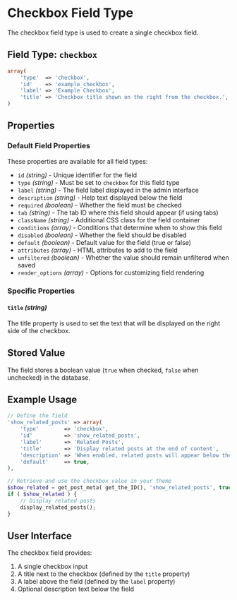 # Checkbox Field Type

The checkbox field type is used to create a single checkbox field.

## Field Type: `checkbox`

```php
array(
	'type'  => 'checkbox',
	'id'    => 'example_checkbox',
	'label' => 'Example Checkbox',
	'title' => 'Checkbox title shown on the right from the checkbox.',
)
```

## Properties

### Default Field Properties

These properties are available for all field types:

- `id` _(string)_ - Unique identifier for the field
- `type` _(string)_ - Must be set to `checkbox` for this field type
- `label` _(string)_ - The field label displayed in the admin interface
- `description` _(string)_ - Help text displayed below the field
- `required` _(boolean)_ - Whether the field must be checked
- `tab` _(string)_ - The tab ID where this field should appear (if using tabs)
- `className` _(string)_ - Additional CSS class for the field container
- `conditions` _(array)_ - Conditions that determine when to show this field
- `disabled` _(boolean)_ - Whether the field should be disabled
- `default` _(boolean)_ - Default value for the field (true or false)
- `attributes` _(array)_ - HTML attributes to add to the field
- `unfiltered` _(boolean)_ - Whether the value should remain unfiltered when saved
- `render_options` _(array)_ - Options for customizing field rendering

### Specific Properties

#### `title` _(string)_

The title property is used to set the text that will be displayed on the right side of the checkbox.

## Stored Value

The field stores a boolean value (`true` when checked, `false` when unchecked) in the database.

## Example Usage

```php
// Define the field
'show_related_posts' => array(
	'type'        => 'checkbox',
	'id'          => 'show_related_posts',
	'label'       => 'Related Posts',
	'title'       => 'Display related posts at the end of content',
	'description' => 'When enabled, related posts will appear below the content.',
	'default'     => true,
),

// Retrieve and use the checkbox value in your theme
$show_related = get_post_meta( get_the_ID(), 'show_related_posts', true );
if ( $show_related ) {
	// Display related posts
	display_related_posts();
}
```

## User Interface

The checkbox field provides:

1. A single checkbox input
2. A title next to the checkbox (defined by the `title` property)
3. A label above the field (defined by the `label` property)
4. Optional description text below the field